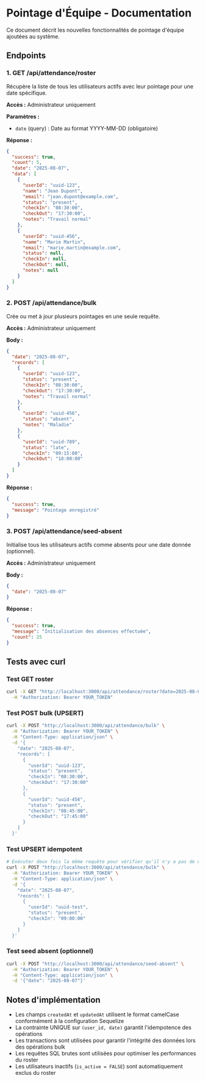 # Pointage d'Équipe - Documentation

Ce document décrit les nouvelles fonctionnalités de pointage d'équipe ajoutées au système.

## Endpoints

### 1. GET /api/attendance/roster
Récupère la liste de tous les utilisateurs actifs avec leur pointage pour une date spécifique.

**Accès :** Administrateur uniquement

**Paramètres :**
- `date` (query) : Date au format YYYY-MM-DD (obligatoire)

**Réponse :**
```json
{
  "success": true,
  "count": 5,
  "date": "2025-08-07",
  "data": [
    {
      "userId": "uuid-123",
      "name": "Jean Dupont",
      "email": "jean.dupont@example.com",
      "status": "present",
      "checkIn": "08:30:00",
      "checkOut": "17:30:00",
      "notes": "Travail normal"
    },
    {
      "userId": "uuid-456",
      "name": "Marie Martin",
      "email": "marie.martin@example.com",
      "status": null,
      "checkIn": null,
      "checkOut": null,
      "notes": null
    }
  ]
}
```

### 2. POST /api/attendance/bulk
Crée ou met à jour plusieurs pointages en une seule requête.

**Accès :** Administrateur uniquement

**Body :**
```json
{
  "date": "2025-08-07",
  "records": [
    {
      "userId": "uuid-123",
      "status": "present",
      "checkIn": "08:30:00",
      "checkOut": "17:30:00",
      "notes": "Travail normal"
    },
    {
      "userId": "uuid-456",
      "status": "absent",
      "notes": "Maladie"
    },
    {
      "userId": "uuid-789",
      "status": "late",
      "checkIn": "09:15:00",
      "checkOut": "18:00:00"
    }
  ]
}
```

**Réponse :**
```json
{
  "success": true,
  "message": "Pointage enregistré"
}
```

### 3. POST /api/attendance/seed-absent
Initialise tous les utilisateurs actifs comme absents pour une date donnée (optionnel).

**Accès :** Administrateur uniquement

**Body :**
```json
{
  "date": "2025-08-07"
}
```

**Réponse :**
```json
{
  "success": true,
  "message": "Initialisation des absences effectuée",
  "count": 25
}
```

## Tests avec curl

### Test GET roster
```bash
curl -X GET "http://localhost:3000/api/attendance/roster?date=2025-08-07" \
  -H "Authorization: Bearer YOUR_TOKEN"
```

### Test POST bulk (UPSERT)
```bash
curl -X POST "http://localhost:3000/api/attendance/bulk" \
  -H "Authorization: Bearer YOUR_TOKEN" \
  -H "Content-Type: application/json" \
  -d '{
    "date": "2025-08-07",
    "records": [
      {
        "userId": "uuid-123",
        "status": "present",
        "checkIn": "08:30:00",
        "checkOut": "17:30:00"
      },
      {
        "userId": "uuid-456",
        "status": "present",
        "checkIn": "08:45:00",
        "checkOut": "17:45:00"
      }
    ]
  }'
```

### Test UPSERT idempotent
```bash
# Exécuter deux fois la même requête pour vérifier qu'il n'y a pas de doublons
curl -X POST "http://localhost:3000/api/attendance/bulk" \
  -H "Authorization: Bearer YOUR_TOKEN" \
  -H "Content-Type: application/json" \
  -d '{
    "date": "2025-08-07",
    "records": [
      {
        "userId": "uuid-test",
        "status": "present",
        "checkIn": "09:00:00"
      }
    ]
  }'
```

### Test seed absent (optionnel)
```bash
curl -X POST "http://localhost:3000/api/attendance/seed-absent" \
  -H "Authorization: Bearer YOUR_TOKEN" \
  -H "Content-Type: application/json" \
  -d '{"date": "2025-08-07"}'
```

## Notes d'implémentation

- Les champs `createdAt` et `updatedAt` utilisent le format camelCase conformément à la configuration Sequelize
- La contrainte UNIQUE sur `(user_id, date)` garantit l'idempotence des opérations
- Les transactions sont utilisées pour garantir l'intégrité des données lors des opérations bulk
- Les requêtes SQL brutes sont utilisées pour optimiser les performances du roster
- Les utilisateurs inactifs (`is_active = FALSE`) sont automatiquement exclus du roster